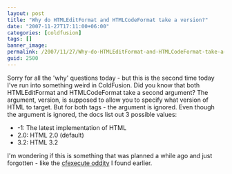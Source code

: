 ```yaml
---
layout: post
title: "Why do HTMLEditFormat and HTMLCodeFormat take a version?"
date: "2007-11-27T17:11:00+06:00"
categories: [coldfusion]
tags: []
banner_image: 
permalink: /2007/11/27/Why-do-HTMLEditFormat-and-HTMLCodeFormat-take-a-version
guid: 2500
---
```


Sorry for all the 'why' questions today - but this is the second time today I've run into something weird in ColdFusion. Did you know that both HTMLEditFormat and HTMLCodeFormat take a second argument? The argument, version, is supposed to allow you to specify what version of HTML to target. But for both tags - the argument is ignored. Even though the argument is ignored, the docs list out 3 possible values:

<ul>
<li>-1: The latest implementation of HTML
<li>2.0: HTML 2.0 (default)
<li>3.2: HTML 3.2
</ul>

I'm wondering if this is something that was planned a while ago and just forgotten - like the <a href="http://www.raymondcamden.com/index.cfm/2007/11/27/Why-must-cfexecute-be-closed">cfexecute oddity</a> I found earlier.